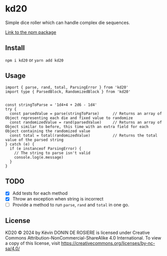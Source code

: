 # kd20
Simple dice roller which can handle complex die sequences.

[Link to the npm package](https://www.npmjs.com/package/kd20?activeTab=readme)

## Install
`npm i kd20`
or
`yarn add kd20`

## Usage
```
import { parse, rand, total, ParsingError } from 'kd20'
import type { ParsedBlock, RandomizedBlock } from 'kd20'


const stringToParse = '1d4+4 + 2d6 - 1d4'
try {
  const parsedValue = parse(stringToParse)      // Returns an array of Object representing each die and fixed value to randomize
  const randomizedValue = rand(parsedValue)     // Returns an array of Object similar to before, this time with an extra field for each Object containing the randomized value
  const total = total(randomizedValue)          // Returns the total value of the parsed string
} catch (e) {
  if (e instanceof ParsingError) {
    // The string to parse isn't valid
    console.log(e.message)
  }
}

```

## TODO
- [X] Add tests for each method
- [X] Throw an exception when string is incorrect
- [ ] Provide a method to run `parse`, `rand` and `total` in one go.

## License
KD20 © 2024 by Kévin DONIN DE ROSIERE is licensed under Creative Commons Attribution-NonCommercial-ShareAlike 4.0 International. To view a copy of this license, visit https://creativecommons.org/licenses/by-nc-sa/4.0/
